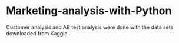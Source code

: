 # Marketing-analysis-with-Python
Customer analysis and AB test analysis were done with the data sets downloaded from Kaggle.

